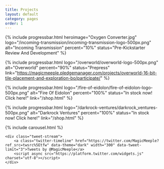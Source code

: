 ```yaml
---
title: Projects
layout: default
category: pages
order: 1
---
```

{% include progressbar.html heroimage="Oxygen Converter.jpg" logo="/incoming-transmission/incoming-transmission-logo-500px.png" alt="Incoming Transmission" percent="10%" status="Pre-Kickstarter Review And Development" %}

{% include progressbar.html logo="/overworld/overworld-logo-500px.png" alt="Overworld" percent="90%" status="Prepress" link="https://magicmeeple.pledgemanager.com/projects/overworld-16-bit-tile-placement-and-exploration-bo/participate/" %}

{% include progressbar.html logo="/fire-of-eidolon/fire-of-eidolon-logo-500px.png" alt="Fire Of Eidolon" percent="100%" status="In stock now! Click here!" link="/shop.html" %}

{% include progressbar.html logo="/darkrock-ventures/darkrock_ventures-500px.png" alt="Darkrock Ventures" percent="100%" status="In stock now! Click here!" link="/shop.html" %}

<div class="home-grid">
    {% include carousel.html %}

    <div class="tweet-stream">
        <a class="twitter-timeline" href="https://twitter.com/MagicMeeple?ref_src=twsrc%5Etfw" data-theme="dark" width="300" data-tweet-limit="3">Tweets by @MagicMeeple</a>
        <script async src="https://platform.twitter.com/widgets.js" charset="utf-8"></script>
    </div>
</div>
